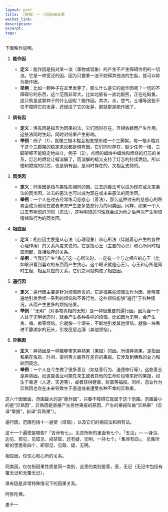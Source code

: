 ```yaml
---
layout: post
title: （草稿）—— 六因四缘五果
wechat_link: 
description: 
excerpt: 
tags:
---
```




下面略作说明。

1. **能作因**
   - **定义**：能作因是指对某一法（事物或现象）的产生不产生障碍作用的一切法。它是一种宽泛的因，因为只要某一法不妨碍其他法的生起，就可以称为能作因。
   - **举例**：比如一颗种子在盆里发芽了，那么什么是它的能作因呢？一切的不障碍它的东西，这个范围非常大，比如北极有一直北极熊，正在吃鲑鱼，这只熊是这颗种子的什么因呢？能作因。其次，水，空气，土壤等这些不仅不障碍它的发芽，还促成了它的发芽，那就更是能作因了。

2. **俱有因**
   - **定义**：俱有因是指互为因果的法，它们同时存在，互相依赖而产生作用。这些法同时生起，同时对结果产生影响。
   - **举例**：例子（1），就像三根木棍互相支撑形成一个三脚架。每一根木棍对于这个三脚架的稳定来说都是俱有因。它们同时存在，缺少任何一根，三脚架都不能稳定地站立。例子（2），点燃的蜡烛中蜡烛和燃烧的灯芯的关系，灯芯的燃烧让蜡溶解了，而溶解的蜡又支持了灯芯的持续燃烧。所以蜡和燃烧的灯芯，也是俱有因，是同时存在的，又相互支持的。

3. **同类因**
   - **定义**：同类因是指与果性质相同的因。过去的善法可以成为现在或未来善法的同类因，过去的恶法也可以成为现在或未来恶法的同类因。
   - **举例**：一个人在过去经常练习慈悲心（善法），那么这种过去的慈悲心的积累会成为他现在或者未来产生更多慈悲行为的同类因。同样，如果一个人过去有嗔恨的习惯（恶法），这种嗔恨的习性就会成为他之后再次产生嗔恨情绪和行为的同类因。
4. **相应因**
   - **定义**：相应因主要是从心法（心理现象）和心所法（伴随着心产生的各种心理作用）的关系角度来说的。它是指心王（主要的心识）和心所同时相应而起，互相依存的关系。
   - **举例**：当我们产生“贪心”这一心所法时，一定有一个与之相应的心王（比如眼识看到喜欢的东西而产生贪心，这个眼识就是心王）。心王和心所是同时生起、相互对应的关系，它们之间就构成了相应因。
5. **遍行因**
   - **定义**：遍行因主要是针对烦恼而言的。它是指某些烦恼法作为因，能够普遍地引发后续一系列的烦恼和不善行为。这些烦恼能够“遍行”于各种情况，从而产生更多的烦恼结果。
   - **举例**：“无明”（对事物真相的无知）是一种很重要的遍行因。因为当一个人处于无明状态时，就会产生各种各样的烦恼。比如因为无明，会产生贪、嗔、痴等烦恼。它就像一个源头，不断地引发其他烦恼，就像一块丢进平静湖水的石头，引发层层涟漪（其他烦恼）。
6. **异熟因**
   - **定义**：异熟因是一种能够带来异熟果（果报）的因。所谓异熟果，是指因和果在性质、时间、空间等方面存在差异的果报。它涉及到佛教的业力和轮回观念。
   - **举例**：一个人在今生做了很多善业（如慈善行为、道德修行等），这些善业是异熟因。而这些善业可能在来生或者其他的生命阶段带来好的果报，如生于善道（人道、天道等），或者获得健康、财富等福报。同样，恶业作为异熟因也会在未来导致生于恶道或者遭受各种不幸的异熟果。

这六个因里面，范围最大的是“能作因”，只要不障碍它就属于这个范围。范围最小的是“异熟因”，异熟因是直接产生后世果报的原因，产生的果报叫做“异熟果”（旧译“果报”，新译“异熟果”）。

遍行因，范围包括十一遍使（烦恼），以及它们的相应法和俱有法。

这十一个遍使是哪些?「苦谛有七」，见苦所断的里面有七个。「五见」— —身见、边见、邪见、见取见、戒禁取，还有疑、无明，一共七个。「集谛有四」， 见集所断的里面有四个，即邪见、见取、疑、无明。

相应因，仅仅心和心所的关系。

同类因，仅仅指因果性质是同一类别，这里的类别是善，恶，无记（无记中包括有覆无记和无覆无记）。

俱有因是非常特殊情况下的因果关系。



阿弥陀佛。

愚千一

